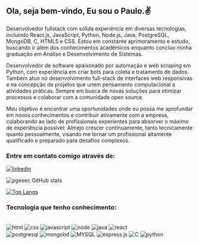 ## Ola, seja bem-vindo, Eu sou o Paulo.✌️
Desenvolvedor fullstack com sólida experiência em diversas tecnologias, incluindo React.js, JavaScript, Python, Node.js, Java, PostgreSQL, MongoDB, C, HTML5 e CSS. Estou em constante aprimoramento e estudo, buscando ir além dos conhecimentos acadêmicos enquanto concluo minha graduação em Análise e Desenvolvimento de Sistemas.

Desenvolvedor de software apaixonado por automação e web scraping em Python, com experiência em criar bots para coleta e tratamento de dados. Também atuo no desenvolvimento full-stack de interfaces web responsivas e na concepção de projetos que unem pensamento computacional a atividades práticas. Sempre em busca de novas soluções para otimizar processos e colaborar com a comunidade open source.

Meu objetivo é encontrar uma oportunidades onde eu possa me aprofundar em novos conhecimentos e contribuir ativamente com a empresa, colaborando ao lado de profissionais experientes para absorver o máximo de experiência possível. Almejo crescer continuamente, tanto tecnicamente quanto pessoalmente, visando me tornar um profissional altamente qualificado e preparado para desafios complexos.
### Entre em contato comigo através de:
[![linkedin](https://img.shields.io/badge/LinkedIn-0077B5?style=for-the-badge&logo=linkedin&logoColor=white/)](https://www.linkedin.com/in/paulo-gomes-7493a9209/)

![pgexec GitHub stats](https://github-readme-stats.vercel.app/api?username=pgexec&show_icons=true&theme=radical)

 [![Top Langs](https://github-readme-stats.vercel.app/api/top-langs/?username=anuraghazra&layout=donut&theme=dark)](https://github.com/anuraghazra/github-readme)


### Tecnologia que tenho conhecimento:
<div style="display: inline_block">
<br/>
    <img align="center" alt="html" src="https://img.shields.io/badge/HTML5-E34F26?style=for-the-badge&logo=html5&logoColor=white"></img>
    <img align="center" alt="css" src="https://img.shields.io/badge/CSS-239120?&style=for-the-badge&logo=css3&logoColor=white"></img>
    <img align="center"  alt="javascript" src="https://img.shields.io/badge/JavaScript-323330?style=for-the-badge&logo=javascript&logoColor=F7DF1E"></img>
    <img align="center" alt="node" src="https://img.shields.io/badge/Node.js-43853D?style=for-the-badge&logo=node.js&logoColor=white"></img>
    <img align="center" alt="java" src="https://img.shields.io/badge/Java-ED8B00?style=for-the-badge&logo=openjdk&logoColor=white"></img>
    <img align="center" alt="react" src="https://img.shields.io/badge/React-20232A?style=for-the-badge&logo=react&logoColor=61DAFB"></img>
    <br>
    <img align="center"  alt="postgresql" src="https://img.shields.io/badge/PostgreSQL-316192?style=for-the-badge&logo=postgresql&logoColor=white"></img>
    <img align="center" alt="mongobd" src="https://img.shields.io/badge/MongoDB-4EA94B?style=for-the-badge&logo=mongodb&logoColor=white"></img>
    <img align="center" alt="MYSQL" src="https://img.shields.io/badge/MySQL-00000F?style=for-the-badge&logo=mysql&logoColor=white"></img>
    <img align="center" alt="express.js" src="https://img.shields.io/badge/Express.js-404D59?style=for-the-badge"></img>
    <img align="center" alt="C" src="https://img.shields.io/badge/C-00599C?style=for-the-badge&logo=c&logoColor=white"></img>
    <img align="center" alt="python" src="https://img.shields.io/badge/Python-14354C?style=for-the-badge&logo=python&logoColor=white"></img>
    
    
</div>
<br>







